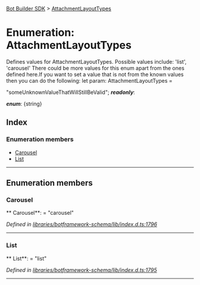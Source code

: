 [Bot Builder SDK](../README.md) > [AttachmentLayoutTypes](../enums/botbuilder.attachmentlayouttypes.md)



# Enumeration: AttachmentLayoutTypes


Defines values for AttachmentLayoutTypes. Possible values include: 'list', 'carousel' There could be more values for this enum apart from the ones defined here.If you want to set a value that is not from the known values then you can do the following: let param: AttachmentLayoutTypes =

<attachmentlayouttypes>"someUnknownValueThatWillStillBeValid";</attachmentlayouttypes>
*__readonly__*: 

*__enum__*: {string}


## Index

### Enumeration members

* [Carousel](botbuilder.attachmentlayouttypes.md#carousel)
* [List](botbuilder.attachmentlayouttypes.md#list)



---
## Enumeration members
<a id="carousel"></a>

###  Carousel

** Carousel**:    = "carousel"

*Defined in [libraries/botframework-schema/lib/index.d.ts:1796](https://github.com/Microsoft/botbuilder-js/blob/c748a95/libraries/botframework-schema/lib/index.d.ts#L1796)*





___

<a id="list"></a>

###  List

** List**:    = "list"

*Defined in [libraries/botframework-schema/lib/index.d.ts:1795](https://github.com/Microsoft/botbuilder-js/blob/c748a95/libraries/botframework-schema/lib/index.d.ts#L1795)*





___


